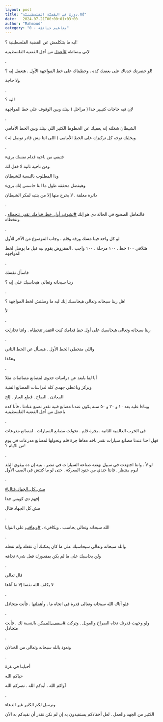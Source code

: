 ```yaml
---
layout: post
title: "دورك في القضيّة الفلسطينيّة.md"
date:   2024-07-21T00:00:01+03:00
author: "Mahmoud"
category: "0 - مفاهيم حياتيّة"
---
```

ليه ما بتتكلمش عن القضية الفلسطينية ؟!

لإني ببساطة
[<u>\#أعمل</u>](https://www.facebook.com/hashtag/%D8%A3%D8%B9%D9%85%D9%84?__eep__=6&__cft__%5b0%5d=AZU_0DB2rZSHz93bcjQV1nRK-RmR5ZjO28SbKsCDF9ayBc7-Ojan0ZQcRvgdmsF30TyXrj5kdkH-thqwLo_dSYtfKTg6gCFNKXY7C4fK8QMoUJMmMnXpPubFGGcw-_cW8CgBCjCeEHeh68amc3VmgMjsid_WnCOSpZkAEeqy_l_g1g&__tn__=*NK-R)
من أجل القضية الفلسطينية

.

لو حضرتك خدناك على بعضك كده . وحطيناك على خط المواجهة
الأول . هتعمل إيه ؟!

ولا حاجة

.

ليه ؟!

لإن فيه حاجات كتييير جدا ( مراحل ) بينك وبين الوقوف على
خط المواجهة

.

الشيطان شغلته إنه يعميك عن الخطوط الكتير اللي بينك وبين
الخط الأمامي

ويخليك توجه كل تركيزك على الخط الأمامي ( اللي انتا مش
قادر توصل له )

.

فتبقى من ناحية قدام نفسك بريء

ومن ناحية تانية لا فعل لك

ودا المطلوب بالنسبة للشيطان

وهيفضل محققه طول ما انتا حاسس إنك بريء

دائرة مغلقة . لا يخرج منها إلا من ينتبه لمكر
الشيطان

.

فالتعامل الصحيح في الحالة دي هو إنك
[<u>\#تشوف_أول_خط_قدامك_تقدر_تتخطاه</u>](https://www.facebook.com/hashtag/%D8%AA%D8%B4%D9%88%D9%81_%D8%A3%D9%88%D9%84_%D8%AE%D8%B7_%D9%82%D8%AF%D8%A7%D9%85%D9%83_%D8%AA%D9%82%D8%AF%D8%B1_%D8%AA%D8%AA%D8%AE%D8%B7%D8%A7%D9%87?__eep__=6&__cft__%5b0%5d=AZU_0DB2rZSHz93bcjQV1nRK-RmR5ZjO28SbKsCDF9ayBc7-Ojan0ZQcRvgdmsF30TyXrj5kdkH-thqwLo_dSYtfKTg6gCFNKXY7C4fK8QMoUJMmMnXpPubFGGcw-_cW8CgBCjCeEHeh68amc3VmgMjsid_WnCOSpZkAEeqy_l_g1g&__tn__=*NK-R)
. وتتخطاه

.

لو كل واحد فينا مسك ورقة وقلم . وجاب الموضوع من الآخر
للأول

هتلاقي ١٠٠ خط . ١٠٠ مرحلة . ١٠٠ واجب . المفروض يقوم بيه
قبل ما يوصل لخط المواجهة

.

فاسأل نفسك

ربنا سبحانه وتعالى هيحاسبك على إيه ؟

.

هل ربنا سبحانه وتعالى هيحاسبك إنك ليه ما وصلتش لخط
المواجهة ؟!

لأ

.

ربنا سبحانه وتعالى هيحاسبك على أول خط قدامك كنت
[<u>\#تقدر</u>](https://www.facebook.com/hashtag/%D8%AA%D9%82%D8%AF%D8%B1?__eep__=6&__cft__%5b0%5d=AZU_0DB2rZSHz93bcjQV1nRK-RmR5ZjO28SbKsCDF9ayBc7-Ojan0ZQcRvgdmsF30TyXrj5kdkH-thqwLo_dSYtfKTg6gCFNKXY7C4fK8QMoUJMmMnXpPubFGGcw-_cW8CgBCjCeEHeh68amc3VmgMjsid_WnCOSpZkAEeqy_l_g1g&__tn__=*NK-R)
تتخطاه . وانتا تخازلت

.

واللي متخطي الخط الأول . هيسأل عن الخط التاني

وهكذا

.

أنا لما بابعد عن دراسات جدوى لمصانع مصاصات مثلا

وبركز وباعطي جهدي كله لدراسات المصانع الفنية

المعادن . الصاج . قطع الغيار . إلخ

وبناءا عليه بعد ١٠ و ٢٠ و ٥٠ سنة يكون عندنا مصانع فنية
تقدر تصنع عتادنا . فأنا كده باعمل من أجل القضية الفلسطينية

.

في الحرب العالمية الثانية . بجرة قلم . تحولت مصانع
السيارات . لمصانع مدرعات

فهل احنا عندنا مصانع سيارات نقدر ناخد معاها جرة قلم
ونحولها لمصانع مدرعات في يوم من الايام ؟!

.

لو لأ . وانتا اجتهدت في سبيل نهضة صناعة السيارات في مصر
. بنية إن ده بيقوي البلد ليوم منتظر . فانتا جندي من جنود المعركة . حتى
لو ما كنتش في الصف الأول

.

[<u>\#مش_كل_الجهاد_قتال</u>](https://www.facebook.com/hashtag/%D9%85%D8%B4_%D9%83%D9%84_%D8%A7%D9%84%D8%AC%D9%87%D8%A7%D8%AF_%D9%82%D8%AA%D8%A7%D9%84?__eep__=6&__cft__%5b0%5d=AZU_0DB2rZSHz93bcjQV1nRK-RmR5ZjO28SbKsCDF9ayBc7-Ojan0ZQcRvgdmsF30TyXrj5kdkH-thqwLo_dSYtfKTg6gCFNKXY7C4fK8QMoUJMmMnXpPubFGGcw-_cW8CgBCjCeEHeh68amc3VmgMjsid_WnCOSpZkAEeqy_l_g1g&__tn__=*NK-R)

إفهم دي كويس جدا

مش كل الجهاد قتال

.

الله سبحانه وتعالى يحاسب . ويكافيء .
[<u>\#ويعاقب</u>](https://www.facebook.com/hashtag/%D9%88%D9%8A%D8%B9%D8%A7%D9%82%D8%A8?__eep__=6&__cft__%5b0%5d=AZU_0DB2rZSHz93bcjQV1nRK-RmR5ZjO28SbKsCDF9ayBc7-Ojan0ZQcRvgdmsF30TyXrj5kdkH-thqwLo_dSYtfKTg6gCFNKXY7C4fK8QMoUJMmMnXpPubFGGcw-_cW8CgBCjCeEHeh68amc3VmgMjsid_WnCOSpZkAEeqy_l_g1g&__tn__=*NK-R)
على النوايا

.

والله سبحانه وتعالى سيحاسبك على ما كان يمكنك أن تفعله
ولم تفعله

ولن يحاسبك على ما لم يكن بمقدورك فعل شيء تجاهه

.

قال تعالى

لا يكلف الله نفسا إلا ما آتاها

.

فلو آتاك الله سبحانه وتعالى قدرة في اتجاه ما . وأهملتها
. فأنت متخاذل

.

ولو وجهت قدرتك تجاه الصراخ والعويل . وتركت
[<u>\#سقف_الممكن</u>](https://www.facebook.com/hashtag/%D8%B3%D9%82%D9%81_%D8%A7%D9%84%D9%85%D9%85%D9%83%D9%86?__eep__=6&__cft__%5b0%5d=AZU_0DB2rZSHz93bcjQV1nRK-RmR5ZjO28SbKsCDF9ayBc7-Ojan0ZQcRvgdmsF30TyXrj5kdkH-thqwLo_dSYtfKTg6gCFNKXY7C4fK8QMoUJMmMnXpPubFGGcw-_cW8CgBCjCeEHeh68amc3VmgMjsid_WnCOSpZkAEeqy_l_g1g&__tn__=*NK-R)
بالنسبة لك . فأنت متخاذل

.

ونعوذ بالله سبحانه وتعالى من الخذلان

.

أحبابنا في غزة

حياكم الله

آواكم الله . أيدكم الله . نصركم الله

.

ونرسل لكم الكثير غير الدعاء

الكثير من الجهد والعمل . لعل أحفادكم يستفيدون به إن لم
نكن نقدر أن نفيدكم به الآن
